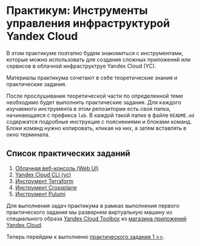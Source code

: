 # Практикум: Инструменты управления инфраструктурой Yandex Cloud

В этом практикуме поэтапно будем знакомиться с инструментами, которые можно использовать для создания сложных приложений или сервисов в облачной инфраструктруе Yandex Cloud (YC).

Материалы практикума сочетают в себе теоретические знания и практические задания.

После прослушивания теоретической части по определенной теме необходимо будет выполнить практические задания.
Для каждого изучаемого инструмента в этом репозитории есть своя папка, начинающаяся с префикса `lab`. В каждой такой папке в файле `README.md` содержатся подробные инструкция с пояснениями и блоками команд. Блоки команд нужно копировать, кликая на них, а затем вставлять в окно терминала.

## Список практических заданий

1. [Облачная веб-консоль (Web UI)](./lab-01-ui/README.md)
2. [Yandex Cloud CLI (yc)](./lab-02-yc/README.md)
3. [Инструмент Terraform](./lab-03-terraform/README.md)
4. [Инструмент Crossplane](./lab-04-crossplane/README.md)
5. [Инструмент Pulumi](./lab-05-pulumi/README.md)

Для выполнения задач практикума в рамках выполнения первого практического задания мы развернем виртуальную машину из специального образа [Yandex Cloud Toolbox](https://cloud.yandex.ru/marketplace/products/yc/toolbox) из [магазина приложений Yandex Cloud](https://cloud.yandex.ru/marketplace).

Теперь перейдем к выполненю [практического задания 1 >>](./lab-01-ui/README.md).
